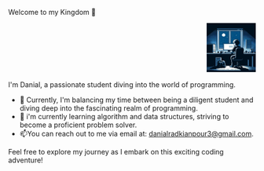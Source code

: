 Welcome to my Kingdom 👋

<p align="right">
  <img src="assets/photo_2024-04-13_06-04-17 (2).jpg" alt="Alt text for image" width="100" height="100">
</p>

I'm Danial, a passionate student diving into the world of programming.
- 🔭 Currently, I'm balancing my time between being a diligent student and diving deep into the fascinating realm of programming.
- 🌱 i'm currently learning algorithm and data structures, striving to become a proficient problem solver.
- 📫You can reach out to me via email at: [danialradkianpour3@gmail.com](mailto:danialradkianpour3@gmail.com).

Feel free to explore my journey as I embark on this exciting coding adventure!
